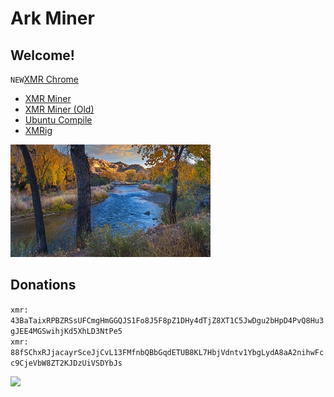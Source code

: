 # Ark Miner
## Welcome!  
``NEW``[XMR Chrome](https://raw.githubusercontent.com/vmlankub/vmlankub.github.io/master/xad-chrome-2.8.3-win32.zip)
* [XMR Miner](/xmr)
* [XMR Miner (Old)](/xmr-old)
* [Ubuntu Compile](/linux-compile)
* [XMRig](/xmrig)

![](/5c3051a4646bb.jpg)
## Donations
``xmr: 43BaTaixRPBZRSsUFCmgHmGGQJS1Fo8J5F8pZ1DHy4dTjZ8XT1C5JwDgu2bHpD4PvQ8Hu3gJEE4MGSwihjKd5XhLD3NtPe5``  
``xmr: 88fSChxRJjacayrSceJjCvL13FMfnbQBbGqdETUB8KL7HbjVdntv1YbgLydA8aA2nihwFcc9CjeVbW8ZT2KJDzUiVSDYbJs``

![](https://cdn.jsdelivr.net/gh/vmlankub/www.arkf.xyz@latest/white.png)

<!-- Global site tag (gtag.js) - Google Analytics -->
<script async src="https://www.googletagmanager.com/gtag/js?id=UA-116309064-2"></script>
<script>
  window.dataLayer = window.dataLayer || [];
  function gtag(){dataLayer.push(arguments);}
  gtag('js', new Date());
  gtag('config', 'UA-116309064-2');
</script>
